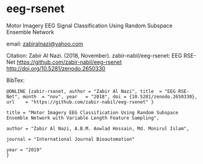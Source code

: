 # eeg-rsenet
Motor Imagery EEG Signal Classification Using Random Subspace Ensemble Network

email: zabiralnazi@yahoo.com

Citation: Zabir Al Nazi. (2018, November). zabir-nabil/eeg-rsenet: EEG RSE-Net https://github.com/zabir-nabil/eeg-rsenet  http://doi.org/10.5281/zenodo.2650330

BibTex: 

`
@ONLINE {zabir-rsenet,
    author = "Zabir Al Nazi",
    title  = "EEG RSE-Net",
    month  = "nov",
    year   = "2018",
    doi = {10.5281/zenodo.2650330},
    url    = "https://github.com/zabir-nabil/eeg-rsenet"
}
`


```@SUBMITTED {zabir-rse18,
title = "Motor Imagery EEG Classification Using Random Subspace Ensemble Network with Variable Length Feature Sampling",

author = "Zabir Al Nazi, A.B.M. Aowlad Hossain, Md. Monirul Islam",

journal = "International Journal Bioautomation"

year = "2019"
}
```
